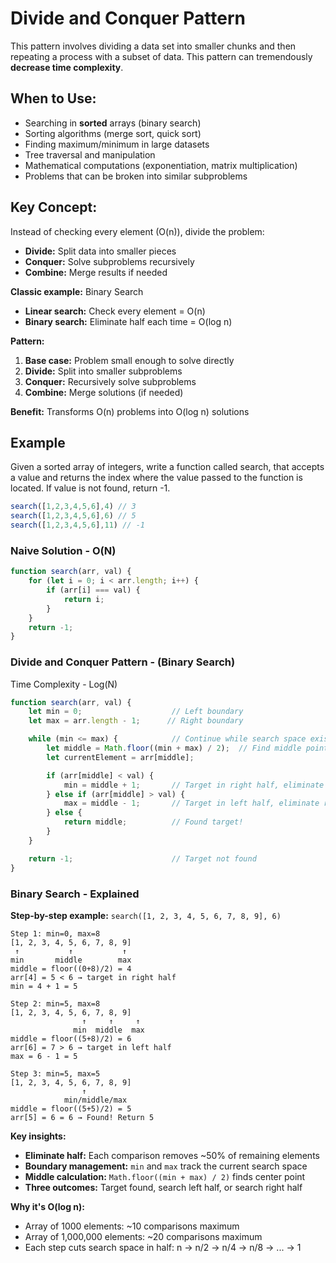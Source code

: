 # Divide and Conquer Pattern

This pattern involves dividing a data set into smaller chunks and then repeating a process with a subset of data. This pattern can tremendously **decrease time complexity**.

## When to Use:
- Searching in **sorted** arrays (binary search)
- Sorting algorithms (merge sort, quick sort)
- Finding maximum/minimum in large datasets
- Tree traversal and manipulation
- Mathematical computations (exponentiation, matrix multiplication)
- Problems that can be broken into similar subproblems

## Key Concept:
Instead of checking every element (O(n)), divide the problem:
- **Divide:** Split data into smaller pieces
- **Conquer:** Solve subproblems recursively
- **Combine:** Merge results if needed

**Classic example:** Binary Search
- **Linear search:** Check every element = O(n)
- **Binary search:** Eliminate half each time = O(log n)

**Pattern:**
1. **Base case:** Problem small enough to solve directly
2. **Divide:** Split into smaller subproblems
3. **Conquer:** Recursively solve subproblems
4. **Combine:** Merge solutions (if needed)

**Benefit:** Transforms O(n) problems into O(log n) solutions

## Example

Given a sorted array of integers, write a function called search, that accepts a value and returns the index where the value passed to the function is located. If value is not found, return -1.

```javascript
search([1,2,3,4,5,6],4) // 3 
search([1,2,3,4,5,6],6) // 5
search([1,2,3,4,5,6],11) // -1
```

### Naive Solution - O(N)

```javascript
function search(arr, val) {
    for (let i = 0; i < arr.length; i++) {
        if (arr[i] === val) {
            return i;
        }
    }
    return -1;
}
```

### Divide and Conquer Pattern - (Binary Search) 

Time Complexity - Log(N)

```javascript
function search(arr, val) {
    let min = 0;                    // Left boundary
    let max = arr.length - 1;      // Right boundary

    while (min <= max) {            // Continue while search space exists
        let middle = Math.floor((min + max) / 2);  // Find middle point
        let currentElement = arr[middle];

        if (arr[middle] < val) {
            min = middle + 1;       // Target in right half, eliminate left
        } else if (arr[middle] > val) {
            max = middle - 1;       // Target in left half, eliminate right
        } else {
            return middle;          // Found target!
        }
    }

    return -1;                      // Target not found
}
```
### Binary Search - Explained

**Step-by-step example:** `search([1, 2, 3, 4, 5, 6, 7, 8, 9], 6)`

```
Step 1: min=0, max=8
[1, 2, 3, 4, 5, 6, 7, 8, 9]
 ↑           ↑           ↑
min       middle        max
middle = floor((0+8)/2) = 4
arr[4] = 5 < 6 → target in right half
min = 4 + 1 = 5

Step 2: min=5, max=8  
[1, 2, 3, 4, 5, 6, 7, 8, 9]
                ↑     ↑     ↑
              min  middle  max
middle = floor((5+8)/2) = 6
arr[6] = 7 > 6 → target in left half
max = 6 - 1 = 5

Step 3: min=5, max=5
[1, 2, 3, 4, 5, 6, 7, 8, 9]
                ↑
            min/middle/max
middle = floor((5+5)/2) = 5
arr[5] = 6 = 6 → Found! Return 5
```

**Key insights:**
- **Eliminate half:** Each comparison removes ~50% of remaining elements
- **Boundary management:** `min` and `max` track the current search space
- **Middle calculation:** `Math.floor((min + max) / 2)` finds center point
- **Three outcomes:** Target found, search left half, or search right half

**Why it's O(log n):**
- Array of 1000 elements: ~10 comparisons maximum
- Array of 1,000,000 elements: ~20 comparisons maximum
- Each step cuts search space in half: n → n/2 → n/4 → n/8 → ... → 1